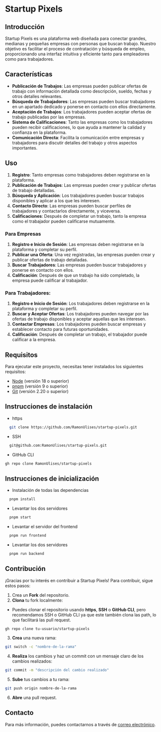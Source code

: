# Startup Pixels

## Introducción

Startup Pixels es una plataforma web diseñada para conectar grandes, medianas y pequeñas empresas con personas que buscan trabajo. Nuestro objetivo es facilitar el proceso de contratación y búsqueda de empleo, proporcionando una interfaz intuitiva y eficiente tanto para empleadores como para trabajadores.

## Características

- **Publicación de Trabajos**: Las empresas pueden publicar ofertas de trabajo con información detallada como descripción, sueldo, fechas y otros detalles relevantes.
- **Búsqueda de Trabajadores**: Las empresas pueden buscar trabajadores en un apartado dedicado y ponerse en contacto con ellos directamente.
- **Aceptación de Trabajos**: Los trabajadores pueden aceptar ofertas de trabajo publicadas por las empresas.
- **Sistema de Calificaciones**: Tanto las empresas como los trabajadores pueden recibir calificaciones, lo que ayuda a mantener la calidad y confianza en la plataforma.
- **Comunicación Directa**: Facilita la comunicación entre empresas y trabajadores para discutir detalles del trabajo y otros aspectos importantes.

## Uso

1. **Registro**: Tanto empresas como trabajadores deben registrarse en la plataforma.
2. **Publicación de Trabajos**: Las empresas pueden crear y publicar ofertas de trabajo detalladas.
3. **Búsqueda y Aplicación**: Los trabajadores pueden buscar trabajos disponibles y aplicar a los que les interesen.
4. **Contacto Directo**: Las empresas pueden buscar perfiles de trabajadores y contactarlos directamente, y viceversa.
5. **Calificaciones**: Después de completar un trabajo, tanto la empresa como el trabajador pueden calificarse mutuamente.

### Para Empresas

1. **Registro e Inicio de Sesión**: Las empresas deben registrarse en la plataforma y completar su perfil.
2. **Publicar una Oferta**: Una vez registradas, las empresas pueden crear y publicar ofertas de trabajo detalladas.
3. **Buscar Trabajadores**: Las empresas pueden buscar trabajadores y ponerse en contacto con ellos.
4. **Calificación**: Después de que un trabajo ha sido completado, la empresa puede calificar al trabajador.

### Para Trabajadores:

1. **Registro e Inicio de Sesión**: Los trabajadores deben registrarse en la plataforma y completar su perfil.
2. **Buscar y Aceptar Ofertas**: Los trabajadores pueden navegar por las ofertas de trabajo disponibles y aceptar aquellas que les interesen.
3. **Contactar Empresas**: Los trabajadores pueden buscar empresas y establecer contacto para futuras oportunidades.
4. **Calificación**: Después de completar un trabajo, el trabajador puede calificar a la empresa.

## Requisitos

Para ejecutar este proyecto, necesitas tener instalados los siguientes requisitos:

- [Node](https://nodejs.org/) (versión 18 o superior)
- [pnpm](https://pnpm.io/) (versión 9 o superior)
- [Git](https://git-scm.com/) (versión 2.20 o superior)

## Instrucciones de instalación

- https
```bash
  git clone https://github.com/RamonUlises/startup-pixels.git
```
- SSH
```bash
  git@github.com:RamonUlises/startup-pixels.git
```
- GitHub CLI
```bash
gh repo clone RamonUlises/startup-pixels
```

## Instrucciones de inicialización

- Instalación de todas las dependencias
```bash
  pnpm install
```
- Levantar los dos servidores
```bash
  pnpm start
```
- Levantar el servidor del frontend
```bash
  pnpm run frontend
```
- Levantar los dos servidores
```bash
  pnpm run backend
```

## Contribución

¡Gracias por tu interés en contribuir a Startup Pixels! Para contribuir, sigue estos pasos:

1. Crea un **Fork** del repositorio.
2. **Clona** tu fork localmente:
- Puedes clonar el repositorio usando **https**, **SSH** o **GitHub CLI**, pero recomendamos SSH o GitHub CLI ya que este también clona las path, lo que facilitará las pull request.
```bash
gh repo clone tu-usuario/startup-pixels
```
3. **Crea** una nueva rama:
```bash
git switch -c "nombre-de-la-rama"
```
4. **Realiza** los cambios y haz un commit con un mensaje claro de los cambios realizados:
```bash
git commit -m "descripción del cambio realizado"
```
5. **Sube** tus cambios a tu rama:
```bash
git push origin nombre-de-la-rama
```
6. **Abre** una pull request.

## Contacto

Para más información, puedes contactarnos a través de [correo electrónico](jorgitomilina@gmail.com).

